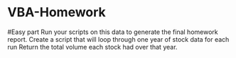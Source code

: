 # VBA-Homework
#Easy part
Run your scripts on this data to generate the final homework report.
Create a script that will loop through one year of stock data for each run 
Return the total volume each stock had over that year.
